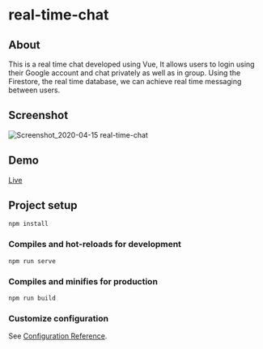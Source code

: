 # real-time-chat

## About
This is a real time chat developed using Vue, It allows users to login using their Google account and chat privately as well as in group. 
Using the Firestore, the real time database, we can achieve real time messaging between users.

## Screenshot
![Screenshot_2020-04-15 real-time-chat](https://user-images.githubusercontent.com/49806519/79347761-a16eb400-7f66-11ea-9837-1b0962c7cba1.png)

## Demo
[Live](https://real-time-chat-wt.web.app/)

## Project setup
```
npm install
```

### Compiles and hot-reloads for development
```
npm run serve
```

### Compiles and minifies for production
```
npm run build
```

### Customize configuration
See [Configuration Reference](https://cli.vuejs.org/config/).
